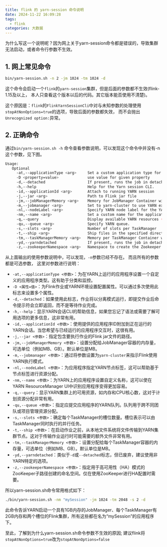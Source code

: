 ```yaml
---
title: flink 的 yarn-session 命令说明
date: 2024-11-22 16:09:28
tags:
  - flink
categories: 大数据
---
```


为什么写这一个说明呢？因为网上关于yarn-session命令都是错误的，导致集群无法启动，或者命令行参数不生效。

## 1. 网上常见命令

  ```bash
  bin/yarn-session.sh -n 2 -jm 1024 -tm 1024 -d
  ```

  这个命令会启动一个`flink`的`yarn-session`集群，但是后面的参数都不生效(flink-1.15及以上， 本人只查看这个版本以后的代码。其它版本能否使用不清楚)。

  这个原因是：`flink`的`FlinkYarnSessionCli`中对与未知参数的处理使用`stopAtNonOptions=true`的选项，导致后面的参数都失效， 而不会抛出`Unrecognized option:`异常。

## 2. 正确命令

通过`bin/yarn-session.sh -h` 命令查看参数说明，可以发现这个命令中并没有-n这个参数，见下图。

```bash
Usage:
   Optional
     -at,--applicationType <arg>     Set a custom application type for the application on YARN
     -D <property=value>             use value for given property
     -d,--detached                   If present, runs the job in detached mode
     -h,--help                       Help for the Yarn session CLI.
     -id,--applicationId <arg>       Attach to running YARN session
     -j,--jar <arg>                  Path to Flink jar file
     -jm,--jobManagerMemory <arg>    Memory for JobManager Container with optional unit (default: MB)
     -m,--jobmanager <arg>           Set to yarn-cluster to use YARN execution mode.
     -nl,--nodeLabel <arg>           Specify YARN node label for the YARN application
     -nm,--name <arg>                Set a custom name for the application on YARN
     -q,--query                      Display available YARN resources (memory, cores)
     -qu,--queue <arg>               Specify YARN queue.
     -s,--slots <arg>                Number of slots per TaskManager
     -t,--ship <arg>                 Ship files in the specified directory (t for transfer)
     -tm,--taskManagerMemory <arg>   Memory per TaskManager Container with optional unit (default: MB)
     -yd,--yarndetached              If present, runs the job in detached mode (deprecated; use non-YARN specific option instead)
     -z,--zookeeperNamespace <arg>   Namespace to create the Zookeeper sub-paths for high availability mode
```

从上面输出的使用参数说明中，可以发现，`-n`参数已经不存在。 而且所有的参数都是可选参数， 这里对参数进行说明：

- `-at,--applicationType <参数>`：为在YARN上运行的应用程序设置一个自定义的应用程序类型。这有助于分类和监控。
- `-D <属性=值>`：为Flink作业或YARN环境设置配置属性。可以通过多次使用此标志来设置多个属性。
- `-d,--detached`：如果使用此标志，作业将以分离模式运行，即提交作业后命令提示符会立即返回，而不是等待作业完成。
- `-h,--help`：显示YARN会话CLI的帮助信息，如果您忘记了语法或需要了解可用选项的更多信息，这非常有用。
- `-id,--applicationId <参数>`：使用提供的应用程序ID附加到正在运行的YARN会话。当您希望与已经运行的应用程序交互时，这很有用。
- `-j,--jar <参数>`：指定包含要执行作业的Flink jar文件的路径。
- `-jm,--jobManagerMemory <参数>`：设置分配给JobManager容器的内存量，可选单位（例如MB、GB）。默认单位是MB。
- `-m,--jobmanager <参数>`：通过将参数设置为`yarn-cluster`来指示Flink使用YARN执行模式。
- `-nl,--nodeLabel <参数>`：为应用程序指定YARN节点标签，这可以帮助基于节点标签进行资源分配。
- `-nm,--name <参数>`：为YARN上的应用程序设置自定义名称，这可以使在YARN ResourceManager UI中识别应用程序变得更加容易。
- `-q,--query`：显示YARN集群上的可用资源，如内存和CPU核心数，这对于计划资源分配非常有用。
- `-qu,--queue <参数>`：指定应提交应用程序的YARN队列。队列用于跨不同团队或项目管理资源分配。
- `-s,--slots <参数>`：确定每个TaskManager的槽位数量。槽位表示可以由TaskManager同时执行的并行任务。
- `-t,--ship <参数>`：在启动作业之前，从本地文件系统将文件传输到YARN集群节点。这对于传输作业运行时可能需要的额外文件非常有用。
- `-tm,--taskManagerMemory <参数>`：设置分配给每个TaskManager容器的内存量，可选单位（例如MB、GB）。默认单位是MB。
- `-yd,--yarndetached`：类似于`-d`或`--detached`标志，但已废弃，建议使用非YARN特定的选项。
- `-z,--zookeeperNamespace <参数>`：指定用于高可用性（HA）模式的ZooKeeper子路径创建的命名空间。仅在使用ZooKeeper进行HA配置时需要。

所以yarn-session.sh命令常用格式如下：

```bash
./bin/yarn-session.sh -nm "mySession" -jm 1024 -tm 2048 -s 2 -d
```

此命令告诉YARN启动一个具有1GB内存的JobManager、每个TaskManager有2GB内存和两个槽位的Flink集群，所有这些都在名为“mySession”的应用程序下。

至此，了解到为什么yarn-session.sh命令参数不生效的原因; 建议flink将`stopAtNonOptions=true`改为`stopAtNonOptions=false`
